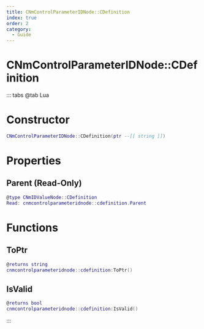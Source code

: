 ```yaml
---
title: CNmControlParameterIDNode::CDefinition
index: true
order: 2
category:
  - Guide
---
```


# CNmControlParameterIDNode::CDefinition

::: tabs
@tab Lua
# Constructor
```lua
CNmControlParameterIDNode::CDefinition(ptr --[[ string ]])
```
# Properties
## Parent (Read-Only)
```lua
@type CNmIDValueNode::CDefinition
Read: cnmcontrolparameteridnode::cdefinition.Parent
```
# Functions
## ToPtr
```lua
@returns string
cnmcontrolparameteridnode::cdefinition:ToPtr()
```
## IsValid
```lua
@returns bool
cnmcontrolparameteridnode::cdefinition:IsValid()
```

:::